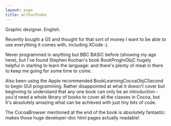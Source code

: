 ```yaml
---
layout: page
title: ArthurPeake
---
```


 

Graphic designer. English.

Recently bought a G5 and thought for that sort of money I want to be able to use everything it comes with, including XCode :).

Never programmed in anything but BBC BASIC before (showing my age here), but I've found Stephen Kochan's book BookProgInObjC hugely helpful in starting to learn the language: and there's plenty of meat in there to keep me going for some time to come.

Also been using the Apple recommended BookLearningCocoaObjCSecond to begin GUI programming. Rather disappointed at what it doesn't cover but beginning to understand that any one book can only be an introduction - you'd need a whole library of books to cover all the classes in Cocoa, but it's absolutely amazing what can be achieved with just tiny bits of code.

The CocoaBrowser mentioned at the end of the book is absolutely fantastic: makes those huge developer-doc html pages actually readable!

